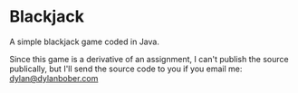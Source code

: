 # Blackjack
A simple blackjack game coded in Java.

Since this game is a derivative of an assignment, I can't publish the source publically, but I'll send the source code to you if you email me: dylan@dylanbober.com
